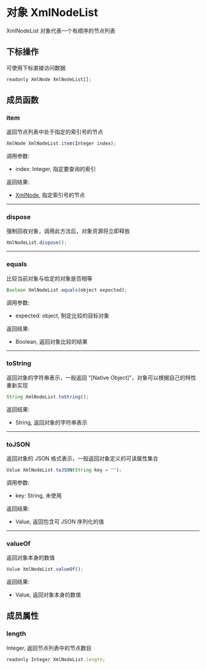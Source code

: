 # 对象 XmlNodeList
XmlNodeList 对象代表一个有顺序的节点列表

## 下标操作
        
可使用下标直接访问数据
```JavaScript
readonly XmlNode XmlNodeList[];
```

## 成员函数
        
### item
返回节点列表中处于指定的索引号的节点
```JavaScript
XmlNode XmlNodeList.item(Integer index);
```

调用参数:
* index: Integer, 指定要查询的索引

返回结果:
* [XmlNode](XmlNode.md), 指定索引号的节点

--------------------------
### dispose
强制回收对象，调用此方法后，对象资源将立即释放
```JavaScript
XmlNodeList.dispose();
```

--------------------------
### equals
比较当前对象与给定的对象是否相等
```JavaScript
Boolean XmlNodeList.equals(object expected);
```

调用参数:
* expected: object, 制定比较的目标对象

返回结果:
* Boolean, 返回对象比较的结果

--------------------------
### toString
返回对象的字符串表示，一般返回 "[Native Object]"，对象可以根据自己的特性重新实现
```JavaScript
String XmlNodeList.toString();
```

返回结果:
* String, 返回对象的字符串表示

--------------------------
### toJSON
返回对象的 JSON 格式表示，一般返回对象定义的可读属性集合
```JavaScript
Value XmlNodeList.toJSON(String key = "");
```

调用参数:
* key: String, 未使用

返回结果:
* Value, 返回包含可 JSON 序列化的值

--------------------------
### valueOf
返回对象本身的数值
```JavaScript
Value XmlNodeList.valueOf();
```

返回结果:
* Value, 返回对象本身的数值

## 成员属性
        
### length
Integer, 返回节点列表中的节点数目
```JavaScript
readonly Integer XmlNodeList.length;
```

